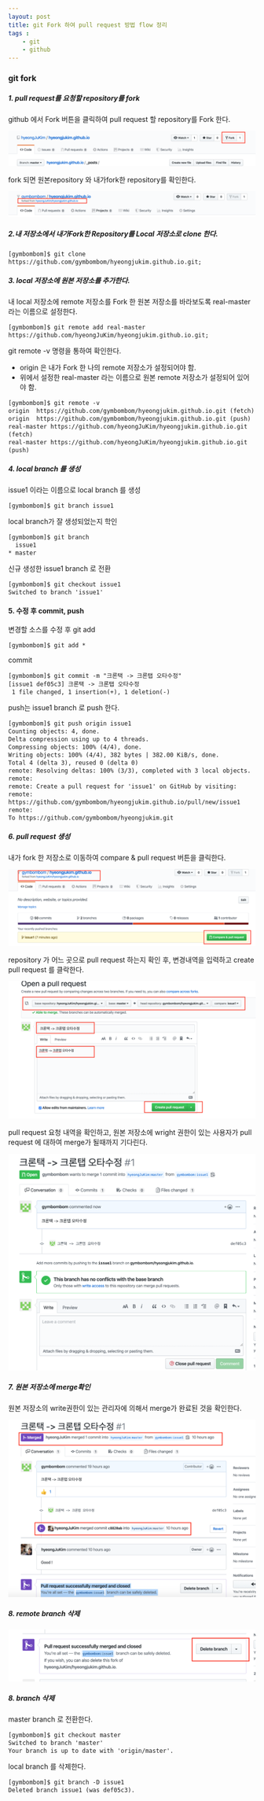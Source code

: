 ```yaml
---
layout: post
title: git Fork 하여 pull request 방법 flow 정리
tags :
    - git
    - github
---
```


### git fork

##### 1. pull request를 요청할 repository를 fork
github 에서 Fork 버튼을 클릭하여 pull request 할 repository를 Fork 한다.
  
<img src="/images/posts/10.png">
  
fork 되면 원본repository 와 내가fork한 repository를 확인한다.
  
<img src="/images/posts/11.png">

##### 2.내 저장소에서 내가Fork한 Repository를 Local 저장소로 clone 한다.
```shell
[gymbombom]$ git clone https://github.com/gymbombom/hyeongjukim.github.io.git;
```

##### 3. local 저장소에 원본 저장소를 추가한다.
내 local 저장소에 remote 저장소를 Fork 한 원본 저장소를 바라보도록 real-master 라는 이름으로 설정한다.
```shell
[gymbombom]$ git remote add real-master https://github.com/hyeongJuKim/hyeongjukim.github.io.git;
```
git remote -v 명령을 통하여 확인한다.
* origin 은 내가 Fork 한 나의 remote 저장소가 설정되어야 함.
* 위에서 설정한 real-master 라는 이름으로 원본 remote 저장소가 설정되어 있어야 함.
```shell
[gymbombom]$ git remote -v
origin	https://github.com/gymbombom/hyeongjukim.github.io.git (fetch)
origin	https://github.com/gymbombom/hyeongjukim.github.io.git (push)
real-master	https://github.com/hyeongJuKim/hyeongjukim.github.io.git (fetch)
real-master	https://github.com/hyeongJuKim/hyeongjukim.github.io.git (push)
```

##### 4. local branch 를 생성
issue1 이라는 이름으로 local branch 를 생성
```shell
[gymbombom]$ git branch issue1
```
local branch가 잘 생성되었는지 학인
```shell
[gymbombom]$ git branch
  issue1
* master
```
신규 생성한 issue1 branch 로 전환
```shell
[gymbombom]$ git checkout issue1
Switched to branch 'issue1'
```

#### 5. 수정 후 commit, push
변경할 소스를 수정 후 git add 
```shell
[gymbombom]$ git add *
```

commit
```shell
[gymbombom]$ git commit -m "크론택 -> 크론탭 오타수정"
[issue1 def05c3] 크론택 -> 크론탭 오타수정
 1 file changed, 1 insertion(+), 1 deletion(-)
```

push는 issue1 branch 로 push 한다.
```shell
[gymbombom]$ git push origin issue1
Counting objects: 4, done.
Delta compression using up to 4 threads.
Compressing objects: 100% (4/4), done.
Writing objects: 100% (4/4), 382 bytes | 382.00 KiB/s, done.
Total 4 (delta 3), reused 0 (delta 0)
remote: Resolving deltas: 100% (3/3), completed with 3 local objects.
remote:
remote: Create a pull request for 'issue1' on GitHub by visiting:
remote:      https://github.com/gymbombom/hyeongjukim.github.io/pull/new/issue1
remote:
To https://github.com/gymbombom/hyeongjukim.git
```

##### 6. pull request 생성
내가 fork 한 저장소로 이동하여 compare & pull request 버튼을 클릭한다.
   
<img src="/images/posts/12.png">

repository 가 어느 곳으로 pull request 하는지 확인 후, 변경내역을 입력하고 create pull request 를 클락한다.
  
<img src="/images/posts/13.png">

pull request 요청 내역을 확인하고, 원본 저장소에 wright 권한이 있는 사용자가 pull request 에 대하여 merge가
될때까지 기다린다.
  
<img src="/images/posts/14.png">

##### 7. 원본 저장소에 merge확인
원본 저장소의 write권한이 있는 관리자에 의해서 merge가 완료된 것을 확인한다.
  
<img src="/images/posts/15.png">

##### 8. remote branch 삭제
<img src="/images/posts/16.png">

##### 8.  branch 삭제
master branch 로 전환한다.
```shell
[gymbombom]$ git checkout master
Switched to branch 'master'
Your branch is up to date with 'origin/master'.
```

local branch 를 삭제한다.
 ```shell
[gymbombom]$ git branch -D issue1
Deleted branch issue1 (was def05c3).

 ```

